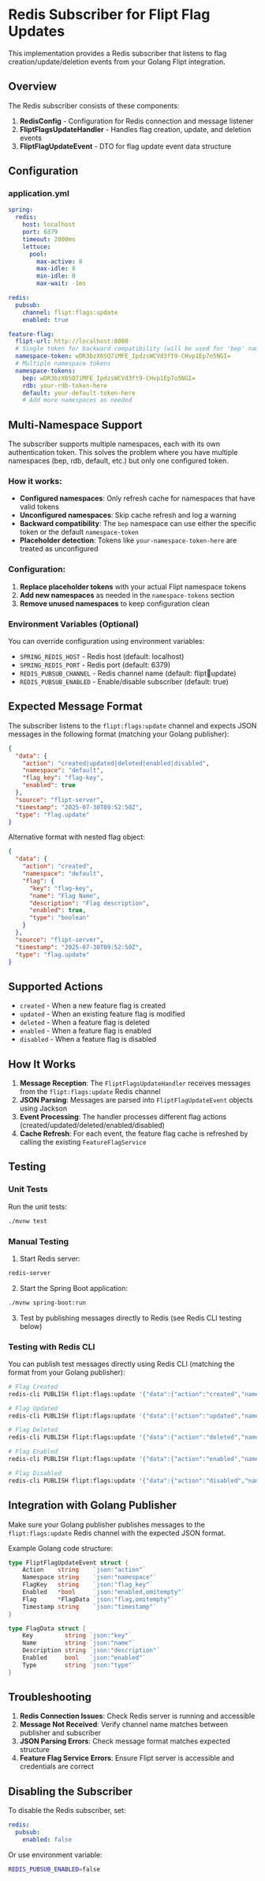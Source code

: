 # Redis Subscriber for Flipt Flag Updates

This implementation provides a Redis subscriber that listens to flag creation/update/deletion events from your Golang Flipt integration.

## Overview

The Redis subscriber consists of these components:

1. **RedisConfig** - Configuration for Redis connection and message listener
2. **FliptFlagsUpdateHandler** - Handles flag creation, update, and deletion events
3. **FliptFlagUpdateEvent** - DTO for flag update event data structure

## Configuration

### application.yml

```yaml
spring:
  redis:
    host: localhost
    port: 6379
    timeout: 2000ms
    lettuce:
      pool:
        max-active: 8
        max-idle: 8
        min-idle: 0
        max-wait: -1ms

redis:
  pubsub:
    channel: flipt:flags:update
    enabled: true

feature-flag:
  flipt-url: http://localhost:8080
  # Single token for backward compatibility (will be used for 'bep' namespace)
  namespace-token: wDR3bzX6SQ7iMFE_IpdzsWCVd3ft9-CHvp1Ep7o5NGI=
  # Multiple namespace tokens
  namespace-tokens:
    bep: wDR3bzX6SQ7iMFE_IpdzsWCVd3ft9-CHvp1Ep7o5NGI=
    rdb: your-rdb-token-here
    default: your-default-token-here
    # Add more namespaces as needed
```

## Multi-Namespace Support

The subscriber supports multiple namespaces, each with its own authentication token. This solves the problem where you have multiple namespaces (bep, rdb, default, etc.) but only one configured token.

### How it works:
- **Configured namespaces**: Only refresh cache for namespaces that have valid tokens
- **Unconfigured namespaces**: Skip cache refresh and log a warning
- **Backward compatibility**: The `bep` namespace can use either the specific token or the default `namespace-token`
- **Placeholder detection**: Tokens like `your-namespace-token-here` are treated as unconfigured

### Configuration:
1. **Replace placeholder tokens** with your actual Flipt namespace tokens
2. **Add new namespaces** as needed in the `namespace-tokens` section
3. **Remove unused namespaces** to keep configuration clean

### Environment Variables (Optional)

You can override configuration using environment variables:
- `SPRING_REDIS_HOST` - Redis host (default: localhost)
- `SPRING_REDIS_PORT` - Redis port (default: 6379)
- `REDIS_PUBSUB_CHANNEL` - Redis channel name (default: flipt:flags:update)
- `REDIS_PUBSUB_ENABLED` - Enable/disable subscriber (default: true)

## Expected Message Format

The subscriber listens to the `flipt:flags:update` channel and expects JSON messages in the following format (matching your Golang publisher):

```json
{
  "data": {
    "action": "created|updated|deleted|enabled|disabled",
    "namespace": "default",
    "flag_key": "flag-key",
    "enabled": true
  },
  "source": "flipt-server",
  "timestamp": "2025-07-30T09:52:50Z",
  "type": "flag.update"
}
```

Alternative format with nested flag object:
```json
{
  "data": {
    "action": "created",
    "namespace": "default",
    "flag": {
      "key": "flag-key",
      "name": "Flag Name",
      "description": "Flag description",
      "enabled": true,
      "type": "boolean"
    }
  },
  "source": "flipt-server",
  "timestamp": "2025-07-30T09:52:50Z",
  "type": "flag.update"
}
```

## Supported Actions

- `created` - When a new feature flag is created
- `updated` - When an existing feature flag is modified
- `deleted` - When a feature flag is deleted
- `enabled` - When a feature flag is enabled
- `disabled` - When a feature flag is disabled

## How It Works

1. **Message Reception**: The `FliptFlagsUpdateHandler` receives messages from the `flipt:flags:update` Redis channel
2. **JSON Parsing**: Messages are parsed into `FliptFlagUpdateEvent` objects using Jackson
3. **Event Processing**: The handler processes different flag actions (created/updated/deleted/enabled/disabled)
4. **Cache Refresh**: For each event, the feature flag cache is refreshed by calling the existing `FeatureFlagService`

## Testing

### Unit Tests

Run the unit tests:
```bash
./mvnw test
```

### Manual Testing

1. Start Redis server:
```bash
redis-server
```

2. Start the Spring Boot application:
```bash
./mvnw spring-boot:run
```

3. Test by publishing messages directly to Redis (see Redis CLI testing below)

### Testing with Redis CLI

You can publish test messages directly using Redis CLI (matching the format from your Golang publisher):

```bash
# Flag Created
redis-cli PUBLISH flipt:flags:update '{"data":{"action":"created","namespace":"default","flag_key":"test-flag","enabled":true},"source":"flipt-server","timestamp":"2025-07-30T09:52:50Z","type":"flag.update"}'

# Flag Updated
redis-cli PUBLISH flipt:flags:update '{"data":{"action":"updated","namespace":"default","flag_key":"test-flag","enabled":false},"source":"flipt-server","timestamp":"2025-07-30T09:52:50Z","type":"flag.update"}'

# Flag Deleted
redis-cli PUBLISH flipt:flags:update '{"data":{"action":"deleted","namespace":"default","flag_key":"test-flag"},"source":"flipt-server","timestamp":"2025-07-30T09:52:50Z","type":"flag.update"}'

# Flag Enabled
redis-cli PUBLISH flipt:flags:update '{"data":{"action":"enabled","namespace":"default","flag_key":"test-flag"},"source":"flipt-server","timestamp":"2025-07-30T09:52:50Z","type":"flag.update"}'

# Flag Disabled
redis-cli PUBLISH flipt:flags:update '{"data":{"action":"disabled","namespace":"default","flag_key":"test-flag"},"source":"flipt-server","timestamp":"2025-07-30T09:52:50Z","type":"flag.update"}'
```

## Integration with Golang Publisher

Make sure your Golang publisher publishes messages to the `flipt:flags:update` Redis channel with the expected JSON format.

Example Golang code structure:
```go
type FliptFlagUpdateEvent struct {
    Action    string    `json:"action"`
    Namespace string    `json:"namespace"`
    FlagKey   string    `json:"flag_key"`
    Enabled   *bool     `json:"enabled,omitempty"`
    Flag      *FlagData `json:"flag,omitempty"`
    Timestamp string    `json:"timestamp"`
}

type FlagData struct {
    Key         string `json:"key"`
    Name        string `json:"name"`
    Description string `json:"description"`
    Enabled     bool   `json:"enabled"`
    Type        string `json:"type"`
}
```

## Troubleshooting

1. **Redis Connection Issues**: Check Redis server is running and accessible
2. **Message Not Received**: Verify channel name matches between publisher and subscriber
3. **JSON Parsing Errors**: Check message format matches expected structure
4. **Feature Flag Service Errors**: Ensure Flipt server is accessible and credentials are correct

## Disabling the Subscriber

To disable the Redis subscriber, set:
```yaml
redis:
  pubsub:
    enabled: false
```

Or use environment variable:
```bash
REDIS_PUBSUB_ENABLED=false
```
